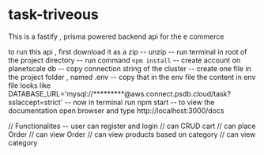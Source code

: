 # task-triveous

This is a fastify , prisma powered backend api for the e commerce 

to run this api , first download it as a zip
-- unzip 
-- run terminal in root of the project directory 
-- run command `npm install`
-- create account on planetscale db 
-- copy connection string of the cluster 
-- create one file in the project folder , named .env
-- copy that in the env file the content in env file looks like DATABASE_URL='mysql://*********@aws.connect.psdb.cloud/task?sslaccept=strict'
-- now in terminal run npm start 
-- to view the documentation open browser and type http://localhost:3000/docs

// Functionalites -- user can register and login
// can CRUD cart
// can place Order
// can view Order
// can view products based on category
// can view category
